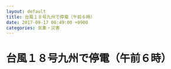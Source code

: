 ```yaml
---
layout: default
title: 台風１８号九州で停電（午前６時）
date: 2017-09-17 06:49:00 +0900
categories: 気象・災害
---
```


# 台風１８号九州で停電（午前６時）

